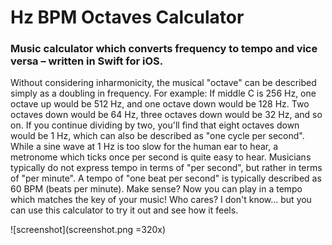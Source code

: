 # Hz BPM Octaves Calculator

### Music calculator which converts frequency to tempo and vice versa – written in Swift for iOS.

Without considering inharmonicity, the musical "octave" can be described simply as a doubling in frequency. For example: If middle C is 256 Hz, one octave up would be 512 Hz, and one octave down would be 128 Hz. Two octaves down would be 64 Hz, three octaves down would be 32 Hz, and so on. If you continue dividing by two, you'll find that eight octaves down would be 1 Hz, which can also be described as "one cycle per second". While a sine wave at 1 Hz is too slow for the human ear to hear, a metronome which ticks once per second is quite easy to hear. Musicians typically do not express tempo in terms of "per second", but rather in terms of "per minute". A tempo of "one beat per second" is typically described as 60 BPM (beats per minute). Make sense? Now you can play in a tempo which matches the key of your music! Who cares? I don't know... but you can use this calculator to try it out and see how it feels.

![screenshot](screenshot.png =320x)